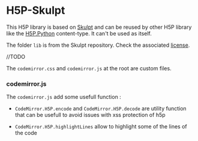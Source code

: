 # H5P-Skulpt

This H5P library is based on [Skulpt](https://github.com/skulpt/skulpt/) and can be reused by other H5P library like the [H5P.Python](https://github.com/DegrangeM/H5P.Python) content-type. It can't be used as itself.

The folder `lib` is from the Skulpt repository. Check the associated [license](https://github.com/skulpt/skulpt/blob/master/LICENSE).

//TODO

The `codemirror.css` and `codemirror.js` at the root are custom files.

### codemirror.js

The `codemirror.js` add some usefull function :

- `CodeMirror.H5P.encode` and `CodeMirror.H5P.decode` are utility function that can be usefull to avoid issues with xss protection of h5p

- `CodeMirror.H5P.highlightLines` allow to highlight some of the lines of the code
